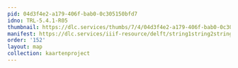 ```yaml
---
pid: 04d3f4e2-a179-406f-bab0-0c305150bfd7
idno: TRL-5.4.1-R05
thumbnail: https://dlc.services/thumbs/7/4/04d3f4e2-a179-406f-bab0-0c305150bfd7/full/400,339/0/default.jpg
manifest: https://dlc.services/iiif-resource/delft/string1string2string3/kaartenproject-2007/TRL-5.4.1-R05
order: '152'
layout: map
collection: kaartenproject
---
```

